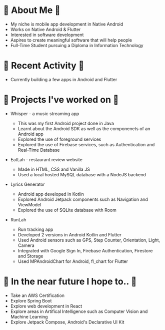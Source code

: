# 🌼 About Me 🌼
* My niche is mobile app development in Native Android
* Works on Native Android & Flutter
* Interested in software development
* Aspires to create meaningful software that will help people
* Full-Time Student pursuing a Diploma in Information Technology

# 🍄 Recent Activity 🍄
* Currently building a few apps in Android and Flutter

# 🌻 Projects I've worked on 🌻
* Whisper - a music streaming app
  * This was my first Android project done in Java
  * Learnt about the Android SDK as well as the componenets of an Android app 
  * Explored the use of foreground services
  * Explored the use of Firebase services, such as Authentication and Real-Time Database

* EatLah - restaurant review website
  * Made in HTML, CSS and Vanilla JS
  * Used a local hosted MySQL database with a NodeJS backend
  
* Lyrics Generator
  * Android app developed in Kotlin
  * Explored Android Jetpack components such as Navigation and ViewModel
  * Explored the use of SQLite database with Room

* RunLah
  * Run tracking app
  * Developed 2 versions in Android Kotlin and Flutter
  * Used Android sensors such as GPS, Step Counter, Orientation, Light, Camera
  * Integrated with Google Sign In, Firebase Authentication, Firestore and Storage
  * Used MPAndroidChart for Android, fl_chart for Flutter
  
# 💮 In the near future I hope to.. 💮
* Take an AWS Certification
* Explore Spring Boot
* Explore web development in React
* Explore areas in Artifical Intelligence such as Computer Vision and Machine Learning
* Explore Jetpack Compose, Android's Declarative UI Kit


<!--
**jyorien/jyorien** is a ✨ _special_ ✨ repository because its `README.md` (this file) appears on your GitHub profile.

Here are some ideas to get you started:

- 🔭 I’m currently working on Android and Flutter
- 🌱 I’m currently learning ...
- 👯 I’m looking to collaborate on ...
- 🤔 I’m looking for help with ...
- 💬 Ask me about ...
- 📫 How to reach me: ...
- 😄 Pronouns: ...
- ⚡ Fun fact: ...
-->
